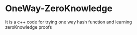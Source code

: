 # OneWay-ZeroKnowledge
It is a c++ code for trying one way hash function and learning zeroKnowledge proofs
